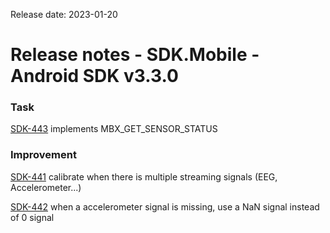 Release date: 2023-01-20

# Release notes - SDK.Mobile - Android SDK v3.3.0

### Task

[SDK-443](https://mybrain.atlassian.net/browse/SDK-443) implements MBX\_GET\_SENSOR\_STATUS

### Improvement

[SDK-441](https://mybrain.atlassian.net/browse/SDK-441) calibrate when there is multiple streaming signals \(EEG, Accelerometer...\)

[SDK-442](https://mybrain.atlassian.net/browse/SDK-442) when a accelerometer signal is missing, use a NaN signal instead of 0 signal 